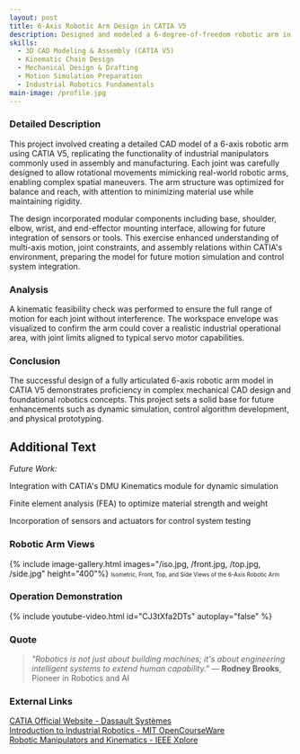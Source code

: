 ```yaml
---
layout: post
title: 6-Axis Robotic Arm Design in CATIA V5
description: Designed and modeled a 6-degree-of-freedom robotic arm in CATIA V5, focusing on accurate kinematic articulation and ergonomic workspace optimization for industrial automation applications.
skills: 
  - 3D CAD Modeling & Assembly (CATIA V5)
  - Kinematic Chain Design
  - Mechanical Design & Drafting
  - Motion Simulation Preparation
  - Industrial Robotics Fundamentals
main-image: /profile.jpg
---
```


### Detailed Description
This project involved creating a detailed CAD model of a 6-axis robotic arm using CATIA V5, replicating the functionality of industrial manipulators commonly used in assembly and manufacturing. Each joint was carefully designed to allow rotational movements mimicking real-world robotic arms, enabling complex spatial maneuvers. The arm structure was optimized for balance and reach, with attention to minimizing material use while maintaining rigidity.

The design incorporated modular components including base, shoulder, elbow, wrist, and end-effector mounting interface, allowing for future integration of sensors or tools. This exercise enhanced understanding of multi-axis motion, joint constraints, and assembly relations within CATIA's environment, preparing the model for future motion simulation and control system integration.

### Analysis
A kinematic feasibility check was performed to ensure the full range of motion for each joint without interference. The workspace envelope was visualized to confirm the arm could cover a realistic industrial operational area, with joint limits aligned to typical servo motor capabilities.

### Conclusion
The successful design of a fully articulated 6-axis robotic arm model in CATIA V5 demonstrates proficiency in complex mechanical CAD design and foundational robotics concepts. This project sets a solid base for future enhancements such as dynamic simulation, control algorithm development, and physical prototyping.

## Additional Text
*Future Work:*

 Integration with CATIA's DMU Kinematics module for dynamic simulation

 Finite element analysis (FEA) to optimize material strength and weight

 Incorporation of sensors and actuators for control system testing

### Robotic Arm Views
{% include image-gallery.html images="/iso.jpg, /front.jpg, /top.jpg, /side.jpg" height="400"%}
<span style="font-size: 10px">Isometric, Front, Top, and Side Views of the 6-Axis Robotic Arm</span>  

### Operation Demonstration
{% include youtube-video.html id="CJ3tXfa2DTs" autoplay="false" %}

### Quote
> *"Robotics is not just about building machines; it's about engineering intelligent systems to extend human capability."*
> — **Rodney Brooks**, Pioneer in Robotics and AI

### External Links
[CATIA Official Website - Dassault Systèmes](https://www.3ds.com/products-services/catia/)  
[Introduction to Industrial Robotics - MIT OpenCourseWare](https://ocw.mit.edu/courses/mechanical-engineering/2-120-introduction-to-industrial-robotics-fall-2005/)  
[Robotic Manipulators and Kinematics - IEEE Xplore](https://ieeexplore.ieee.org/document/846927)
